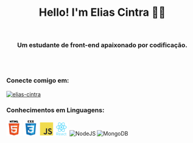 <h1 align="center">Hello! I'm Elias Cintra 👨‍💻 </h1>
<br>
<h3 align="center">Um estudante de front-end apaixonado por codificação.</h3>
<br>
<br>
<h3 align="left">Conecte comigo em:</h3>
<p align="left">
<a href="https://www.linkedin.com/in/elias-cintra/" target="blank"><img align="center" src="https://cdn.jsdelivr.net/npm/simple-icons@3.0.1/icons/linkedin.svg" alt="elias-cintra" height="30" width="40" /></a>
</p>

<h3 align="left">Conhecimentos em Linguagens:</h3>
<p align="left"> 
<img src="https://raw.githubusercontent.com/devicons/devicon/master/icons/html5/html5-original-wordmark.svg" alt="html5" width="40" height="40"/> 

<img src="https://raw.githubusercontent.com/devicons/devicon/master/icons/css3/css3-original-wordmark.svg" alt="css3" width="40" height="40"/> 

<img src="https://raw.githubusercontent.com/devicons/devicon/master/icons/javascript/javascript-original.svg" alt="javascript" width="35" height="35"/> 

<img src="https://raw.githubusercontent.com/devicons/devicon/master/icons/react/react-original-wordmark.svg" alt="react" width="35" height="35"/> 

<img src="https://nodejs.org/static/images/logo.svg" alt="NodeJS" width="40" height="40"/> 

<img src="https://cdn-ak.f.st-hatena.com/images/fotolife/m/morihirok/20201005/20201005113654.png" alt="MongoDB" width="45" height="40"/> 

</p>
